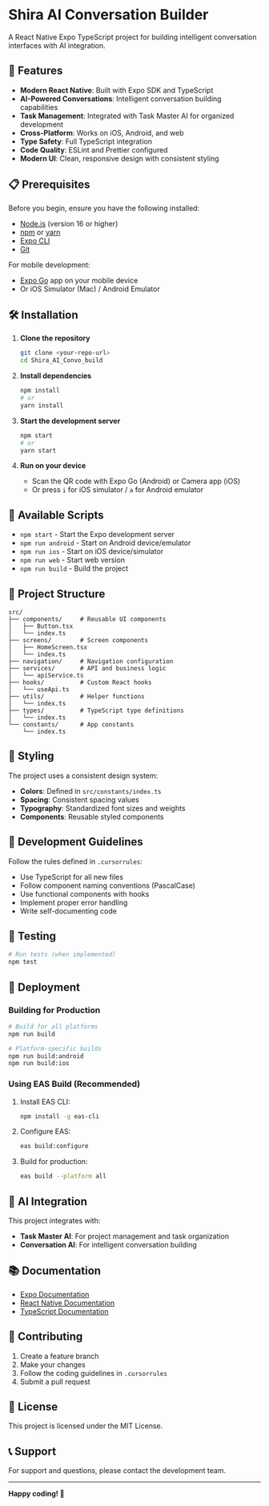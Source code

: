 # Shira AI Conversation Builder

A React Native Expo TypeScript project for building intelligent conversation interfaces with AI integration.

## 🚀 Features

- **Modern React Native**: Built with Expo SDK and TypeScript
- **AI-Powered Conversations**: Intelligent conversation building capabilities
- **Task Management**: Integrated with Task Master AI for organized development
- **Cross-Platform**: Works on iOS, Android, and web
- **Type Safety**: Full TypeScript integration
- **Code Quality**: ESLint and Prettier configured
- **Modern UI**: Clean, responsive design with consistent styling

## 📋 Prerequisites

Before you begin, ensure you have the following installed:
- [Node.js](https://nodejs.org/) (version 16 or higher)
- [npm](https://www.npmjs.com/) or [yarn](https://yarnpkg.com/)
- [Expo CLI](https://docs.expo.dev/get-started/installation/)
- [Git](https://git-scm.com/)

For mobile development:
- [Expo Go](https://expo.dev/client) app on your mobile device
- Or iOS Simulator (Mac) / Android Emulator

## 🛠️ Installation

1. **Clone the repository**
   ```bash
   git clone <your-repo-url>
   cd Shira_AI_Convo_build
   ```

2. **Install dependencies**
   ```bash
   npm install
   # or
   yarn install
   ```

3. **Start the development server**
   ```bash
   npm start
   # or
   yarn start
   ```

4. **Run on your device**
   - Scan the QR code with Expo Go (Android) or Camera app (iOS)
   - Or press `i` for iOS simulator / `a` for Android emulator

## 📱 Available Scripts

- `npm start` - Start the Expo development server
- `npm run android` - Start on Android device/emulator
- `npm run ios` - Start on iOS device/simulator
- `npm run web` - Start web version
- `npm run build` - Build the project

## 📁 Project Structure

```
src/
├── components/     # Reusable UI components
│   ├── Button.tsx
│   └── index.ts
├── screens/        # Screen components
│   ├── HomeScreen.tsx
│   └── index.ts
├── navigation/     # Navigation configuration
├── services/       # API and business logic
│   └── apiService.ts
├── hooks/          # Custom React hooks
│   └── useApi.ts
├── utils/          # Helper functions
│   └── index.ts
├── types/          # TypeScript type definitions
│   └── index.ts
└── constants/      # App constants
    └── index.ts
```

## 🎨 Styling

The project uses a consistent design system:
- **Colors**: Defined in `src/constants/index.ts`
- **Spacing**: Consistent spacing values
- **Typography**: Standardized font sizes and weights
- **Components**: Reusable styled components

## 🔧 Development Guidelines

Follow the rules defined in `.cursorrules`:
- Use TypeScript for all new files
- Follow component naming conventions (PascalCase)
- Use functional components with hooks
- Implement proper error handling
- Write self-documenting code

## 🧪 Testing

```bash
# Run tests (when implemented)
npm test
```

## 🚀 Deployment

### Building for Production

```bash
# Build for all platforms
npm run build

# Platform-specific builds
npm run build:android
npm run build:ios
```

### Using EAS Build (Recommended)

1. Install EAS CLI:
   ```bash
   npm install -g eas-cli
   ```

2. Configure EAS:
   ```bash
   eas build:configure
   ```

3. Build for production:
   ```bash
   eas build --platform all
   ```

## 🤖 AI Integration

This project integrates with:
- **Task Master AI**: For project management and task organization
- **Conversation AI**: For intelligent conversation building

## 📚 Documentation

- [Expo Documentation](https://docs.expo.dev/)
- [React Native Documentation](https://reactnative.dev/docs/getting-started)
- [TypeScript Documentation](https://www.typescriptlang.org/docs/)

## 🤝 Contributing

1. Create a feature branch
2. Make your changes
3. Follow the coding guidelines in `.cursorrules`
4. Submit a pull request

## 📄 License

This project is licensed under the MIT License.

## 📞 Support

For support and questions, please contact the development team.

---

**Happy coding! 🎉** 
